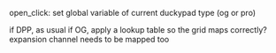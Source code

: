 open_click: set global variable of current duckypad type (og or pro)

if DPP, as usual
if OG, apply a lookup table so the grid maps correctly?
expansion channel needs to be mapped too